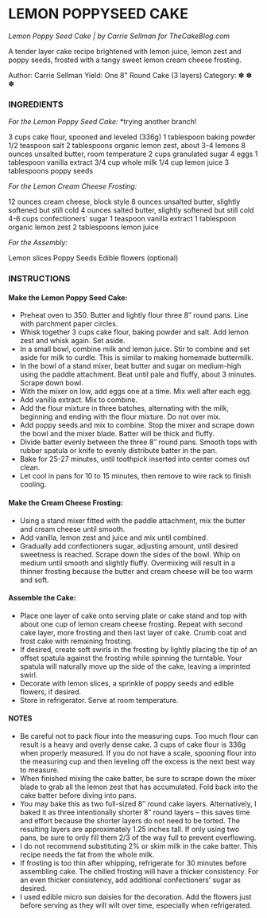 # LEMON POPPYSEED CAKE
*Lemon Poppy Seed Cake | by Carrie Sellman for TheCakeBlog.com*

A tender layer cake recipe brightened with lemon juice, lemon zest and poppy seeds, frosted with a tangy sweet lemon cream cheese frosting.

Author: Carrie Sellman 
Yield: One 8" Round Cake (3 layers) Category: ✽ ✽ ✽

### INGREDIENTS
*For the Lemon Poppy Seed Cake:*
*trying another branch!

3 cups cake flour, spooned and leveled (336g)
1 tablespoon baking powder
1/2 teaspoon salt
2 tablespoons organic lemon zest, about 3-4 lemons
8 ounces unsalted butter, room temperature
2 cups granulated sugar
4 eggs
1 tablespoon vanilla extract
3/4 cup whole milk
1/4 cup lemon juice
3 tablespoons poppy seeds

*For the Lemon Cream Cheese Frosting:*

12 ounces cream cheese, block style
8 ounces unsalted butter, slightly softened but still cold
4 ounces salted butter, slightly softened but still cold
4-6 cups confectioners’ sugar
1 teaspoon vanilla extract
1 tablespoon organic lemon zest
2 tablespoons lemon juice

*For the Assembly:*

Lemon slices
Poppy Seeds
Edible flowers (optional)

### INSTRUCTIONS

#### Make the Lemon Poppy Seed Cake:

* Preheat oven to 350. Butter and lightly flour three 8″ round pans. Line with parchment paper circles.
* Whisk together 3 cups cake flour, baking powder and salt. Add lemon zest and whisk again. Set aside.
* In a small bowl, combine milk and lemon juice.  Stir to combine and set aside for milk to curdle.  This is similar to making homemade buttermilk.
* In the bowl of a stand mixer, beat butter and sugar on medium-high using the paddle attachment.  Beat until pale and fluffy, about 3 minutes. Scrape down bowl.
* With the mixer on low, add eggs one at a time.  Mix well after each egg.
* Add vanilla extract.  Mix to combine.
* Add the flour mixture in three batches, alternating with the milk, beginning and ending with the flour mixture.  Do not over mix.
* Add poppy seeds and mix to combine. Stop the mixer and scrape down the bowl and the mixer blade. Batter will be thick and fluffy.
* Divide batter evenly between the three 8″ round pans. Smooth tops with rubber spatula or knife to evenly distribute batter in the pan.
* Bake for 25-27 minutes, until toothpick inserted into center comes out clean.
* Let cool in pans for 10 to 15 minutes, then remove to wire rack to finish cooling.

#### Make the Cream Cheese Frosting:

* Using a stand mixer fitted with the paddle attachment, mix the butter and cream cheese until smooth.
* Add vanilla, lemon zest and juice and mix until combined.
* Gradually add confectioners sugar, adjusting amount, until desired sweetness is reached. Scrape down the sides of the bowl. Whip on medium until smooth and slightly fluffy. Overmixing will result in a thinner frosting because the butter and cream cheese will be too warm and soft.

#### Assemble the Cake:

* Place one layer of cake onto serving plate or cake stand and top with about one cup of lemon cream cheese frosting.  Repeat with second cake layer, more frosting and then last layer of cake.  Crumb coat and frost cake with remaining frosting.
* If desired, create soft swirls in the frosting by lightly placing the tip of an offset spatula against the frosting while spinning the turntable. Your spatula will naturally move up the side of the cake, leaving a imprinted swirl.
* Decorate with lemon slices, a sprinkle of poppy seeds and edible flowers, if desired.
* Store in refrigerator.  Serve at room temperature.

#### NOTES
 
* Be careful not to pack flour into the measuring cups. Too much flour can result is a heavy and overly dense cake. 3 cups of cake flour is 336g when properly measured. If you do not have a scale, spooning flour into the measuring cup and then leveling off the excess is the next best way to measure.
* When finished mixing the cake batter, be sure to scrape down the mixer blade to grab all the lemon zest that has accumulated. Fold back into the cake batter before diving into pans.
* You may bake this as two full-sized 8″ round cake layers. Alternatively, I baked it as three intentionally shorter 8″ round layers – this saves time and effort because the shorter layers do not need to be torted. The resulting layers are approximately 1.25 inches tall. If only using two pans, be sure to only fill them 2/3 of the way full to prevent overflowing.
* I do not recommend substituting 2% or skim milk in the cake batter. This recipe needs the fat from the whole milk.
* If frosting is too thin after whipping, refrigerate for 30 minutes before assembling cake.  The chilled frosting will have a thicker consistency.  For an even thicker consistency, add additional confectioners’ sugar as desired.
* I used edible micro sun daisies for the decoration. Add the flowers just before serving as they will wilt over time, especially when refrigerated.

